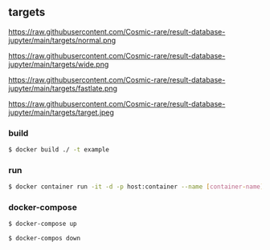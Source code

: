 ## targets

https://raw.githubusercontent.com/Cosmic-rare/result-database-jupyter/main/targets/normal.png

https://raw.githubusercontent.com/Cosmic-rare/result-database-jupyter/main/targets/wide.png

https://raw.githubusercontent.com/Cosmic-rare/result-database-jupyter/main/targets/fastlate.png

https://raw.githubusercontent.com/Cosmic-rare/result-database-jupyter/main/targets/target.jpeg

### build

```bash
$ docker build ./ -t example
```

### run

```bash
$ docker container run -it -d -p host:container --name [container-name] [image-name]
```

### docker-compose

```bash
$ docker-compose up

$ docker-compos down
```
